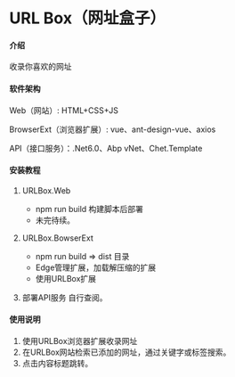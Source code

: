 # URL Box（网址盒子）

#### 介绍
收录你喜欢的网址

#### 软件架构
Web（网站）: HTML+CSS+JS

BrowserExt（浏览器扩展）: vue、ant-design-vue、axios

API（接口服务）：.Net6.0、Abp vNet、Chet.Template

#### 安装教程

1.  URLBox.Web
	<ul>
	<li>npm run build 构建脚本后部署</li>
	<li>未完待续。</li>
	</ul>
2.  URLBox.BowserExt
	<ul>
	<li>npm run build => dist 目录</li>
	<li>Edge管理扩展，加载解压缩的扩展</li>
	<li>使用URLBox扩展</li>
	</ul>
	
3.  部署API服务
	自行查阅。

#### 使用说明

1.  使用URLBox浏览器扩展收录网址
2.  在URLBox网站检索已添加的网址，通过关键字或标签搜索。
3.  点击内容标题跳转。
